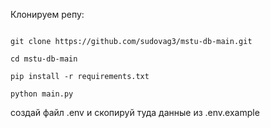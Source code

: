 Клонируем репу:
```

git clone https://github.com/sudovag3/mstu-db-main.git

cd mstu-db-main

pip install -r requirements.txt

python main.py
```

создай файл .env и скопируй туда данные из .env.example